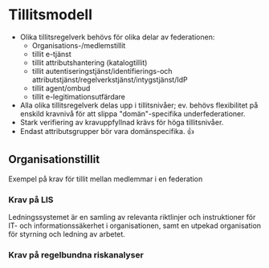 # Tillitsmodell

- Olika tillitsregelverk behövs för olika delar av federationen:
  - Organisations-/medlemstillit
  - tillit e-tjänst
  - tillit attributshantering (katalogtillit)
  - tillit autentiseringstjänst/identifierings-och attributstjänst/regelverkstjänst/intygstjänst/IdP
  - tillit agent/ombud
  - tillit e-legitimationsutfärdare 
- Alla olika tillitsregelverk delas upp i tillitsnivåer; ev. behövs flexibilitet på enskild kravnivå för att slippa "domän"-specifika underfederationer.
- Stark verifiering av kravuppfyllnad krävs för höga tillitsnivåer.
- Endast attributsgrupper bör vara domänspecifika. :+1:

## Organisationstillit

Exempel på krav för tillit mellan medlemmar i en federation

### Krav på LIS
Ledningssystemet är en samling av relevanta riktlinjer och instruktioner för IT- och informationssäkerhet i organisationen, samt en utpekad organisation för styrning och ledning av arbetet.

### Krav på regelbundna riskanalyser

